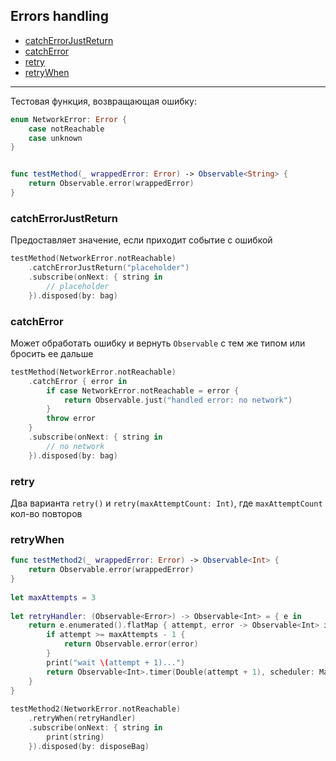 ## Errors handling
* [catchErrorJustReturn](#catcherrorjustreturn)
* [catchError](#catcherror)
* [retry](#retry)
* [retryWhen](#retrywhen)
---
Тестовая функция, возвращающая ошибку:
```swift
enum NetworkError: Error {
    case notReachable
    case unknown
}


func testMethod(_ wrappedError: Error) -> Observable<String> {
    return Observable.error(wrappedError)
}
```
### catchErrorJustReturn
Предоставляет значение, если приходит событие с ошибкой
```swift
testMethod(NetworkError.notReachable)
    .catchErrorJustReturn("placeholder")
    .subscribe(onNext: { string in
        // placeholder
    }).disposed(by: bag)
```
### catchError
Может обработать ошибку и вернуть `Observable` с тем же типом или бросить ее дальше
```swift
testMethod(NetworkError.notReachable)
    .catchError { error in
        if case NetworkError.notReachable = error {
            return Observable.just("handled error: no network")
        }
        throw error
    }
    .subscribe(onNext: { string in
        // no network
    }).disposed(by: bag)
```
### retry
Два варианта `retry()` и `retry(maxAttemptCount: Int)`, где `maxAttemptCount` кол-во повторов
### retryWhen
```swift
func testMethod2(_ wrappedError: Error) -> Observable<Int> {
    return Observable.error(wrappedError)
}
        
let maxAttempts = 3
        
let retryHandler: (Observable<Error>) -> Observable<Int> = { e in
    return e.enumerated().flatMap { attempt, error -> Observable<Int> in
        if attempt >= maxAttempts - 1 {
            return Observable.error(error)
        }
        print("wait \(attempt + 1)...")
        return Observable<Int>.timer(Double(attempt + 1), scheduler: MainScheduler.instance).take(1)
    }
}
        
testMethod2(NetworkError.notReachable)
    .retryWhen(retryHandler)
    .subscribe(onNext: { string in
        print(string)
    }).disposed(by: disposeBag)
```
